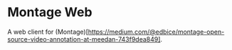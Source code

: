 # Montage Web

A web client for (Montage)[https://medium.com/@edbice/montage-open-source-video-annotation-at-meedan-743f9dea849].
